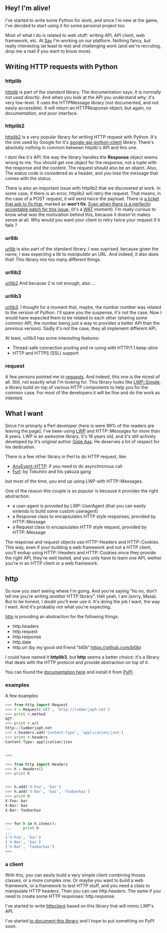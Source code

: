 ## Hey! I'm alive!

I've started to write some Python for work, and since I'm new at the game, I've decided to start using it for some personal project too.

Most of what I do is related to web stuff: writing API, API client, web framweork, etc. At [Say](http://www.saymedia.com/) I'm working on our platform.  Nothing fancy, but really interesting (at least to me) and challenging work (and we're recruting, drop me a mail if you want to know more).

## Writing HTTP requests with Python

### httplib

[httplib](http://docs.python.org/library/httplib.html) is part of the standard library. The documentation says: *It is normally not used directly*. And when you look at the API you understand why: it's very low-level. It uses the HTTPMessage library (not documented, and not easily accessible). It will return an HTTPResponse object, but again, no documentation, and poor interface.

### httplib2

[httplib2](http://code.google.com/p/httplib2/) is a very popular library for writing HTTP request with Python. It's the one used by Google for it's [google-api-python-client](http://code.google.com/p/google-api-python-client/) library. There's absolutly nothing in common between httplib's API and this one.

I dont like it's API: the way the library handles the **Response** object seems wrong to me. You should get one object for the response, not a tuple with the response and the content. The request should also be an object. Also, The status code is considered as a header, and you lose the message that comes with the status.

There is also an important issue with httplib2 that we discovered at work. In some case, if there is an error, httplib2 will retry the request. That means, in the case of a POST request, it will send twice the payload. There is [a ticket that ask to fix that](http://code.google.com/p/httplib2/issues/detail?id=124), marked as **won't fix**. [Even when there is a perfectly acceptable patch for this issue.](http://codereview.appspot.com/4365054/) (it's a [WAT](https://www.destroyallsoftware.com/talks/wat) moment). I'm really curious to know what was the motiviation behind this, because it doesn'nt makes sense at all. Why would you want your client to retry twice your request if it fails ?

### urllib

[urllib](http://docs.python.org/library/urllib.html) is also part of the standard library. I was suprised, because given the name, I was expecting a lib to *manipulate* an URL. And indeed, it also does that! This library mix too many different things.

### urllib2

[urllib2](http://docs.python.org/library/urllib2.html) And because 2 is not enough, also ...

### urllib3

[urllib3](http://code.google.com/p/urllib3/). I thought for a moment that, maybe, the number number was related to the version of Python. I'll spare you the suspense, it's not the case. Now I would have expected them to be related to each other (sharing some common API, the number being just a way to provides a better API than the previous version). Sadly it's not the case, they all implement different API.

At least, urllib3 has some interesting features:

* Thread-safe connection pooling and re-using with HTTP/1.1 keep-alive
* HTTP and HTTPS (SSL) support

### request

A few persons pointed me to [requests](http://pypi.python.org/pypi/requests). And indeed, this one is the nicest of all. Still, not exactly what *I*'m looking for. This library looks like [LWP::Simple](https://metacpan.org/module/LWP::Simple), a library build on top of various HTTP components to help you for the common case. For most of the developers it will be fine and do the work as intented.

## What I want

Since I'm primarly a Perl developer (here is were 99% of the readers are leaving the page), I've been using [LWP](https://metacpan.org/module/LWP) and HTTP::Messages for more than 8 years.  LWP is an awesome library. It's 16 years old, and it's still actively developed by it's original author [Gisle Aas](https://metacpan.org/author/GAAS). He deserves a lot of respect for his dedication.

There is a few other library in Perl to do HTTP request, like:

 * [AnyEvent::HTTP](https://metacpan.org/module/AnyEvent::HTTP): if you need to do asynchronous call
 * [Furl](https://metacpan.org/module/Furl): by Tokuhiro and his yakuza gang

but most of the time, you end up using LWP with HTTP::Messages.

One of the reason this couple is so popular is because it provides the right abstraction:

* a user-agent is provided by LWP::UserAgent (that you can easily extends to build some custom useragent)
* a Response class to encapsulates HTTP style responses, provided by HTTP::Message
* a Request class to encapsulates HTTP style request, provided by HTTP::Message

The response and request objects use HTTP::Headers and HTTP::Cookies. This way, even if your building a web framework and not a HTTP client, you'll endup using HTTP::Headers and HTTP::Cookies since they provide the right API, they're well tested, and you only have to learn one API, wether you're in an HTTP client or a web framework.

## http

So now you start seeing where I'm going. And you're saying "ho no, don't tell me you're writing *another* HTTP library". Hell yeah, I am (sorry, Masa).  But to be honest, I doubt you'll ever use it. It's doing the job *I* want, the way *I* want. And it's probably not what you're expecting.

[http](http://git.lumberjaph.net/py-http.git/) is providing an abstraction for the following things:

* http.headers
* http.request
* http.response
* http.date
* http.url (by my good old friend "bl0b":https://github.com/bl0b)

I could have named it **httplib3**, but **http** seems a better choice: it's a library that deals with the HTTP protocol and provide abstraction on top of it.

You can found the [documentation here](http://http.readthedocs.org/en/latest/index.html) and install it from [PyPI](http://pypi.python.org/pypi/http/).

### examples

A few examples

```python
>>> from http import Request
>>> r = Request('GET', 'http://lumberjaph.net')
>>> print r.method
GET
>>> print r.url
http://lumberjaph.net
>>> r.headers.add('Content-Type', 'application/json')
>>> print r.headers
Content-Type: application/json


>>>
```

```python
>>> from http import Headers
>>> h = Headers()
>>> print h


>>> h.add('X-Foo', 'bar')
>>> h.add('X-Bar', 'baz', 'foobarbaz')
>>> print h
X-Foo: bar
X-Bar: baz
X-Bar: foobarbaz


>>> for h in h.items():
...     print h
...
('X-Foo', 'bar')
('X-Bar', 'baz')
('X-Bar', 'foobarbaz')
>>>
```

### a client

With this, you can easily build a very simple client combining thoses classes, or a more complex one. Or maybe you want to build a web framework, or a framework to test HTTP stuff, and you need a class to manipulate HTTP headers. Then you can use http.headers. The same if you need to create some HTTP responses: http.response.

I've started to write [httpclient](http://git.lumberjaph.net/py-httpclient.git/) based on this library that will mimic LWP's API.

I've started [to document this library](http://httpclient.readthedocs.org/en/latest/index.html) and I hope to put something on PyPI soon.
